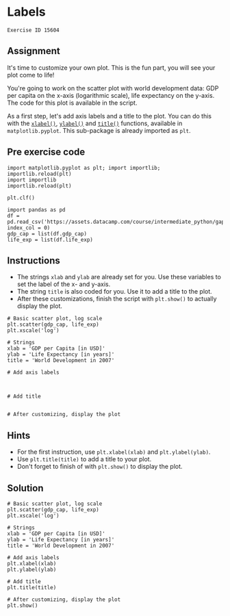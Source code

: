 
#  Labels

```
Exercise ID 15604
```

##  Assignment 

It's time to customize your own plot. This is the fun part, you will see your plot come to life! 

You're going to work on the scatter plot with world development data: GDP per capita on the x-axis (logarithmic scale), life expectancy on the y-axis. The code for this plot is available in the script. 

As a first step, let's add axis labels and a title to the plot. You can do this with the [`xlabel()`](https://matplotlib.org/stable/api/_as_gen/matplotlib.pyplot.xlabel.html), [`ylabel()`](https://matplotlib.org/stable/api/_as_gen/matplotlib.pyplot.ylabel.html) and [`title()`](https://matplotlib.org/stable/api/_as_gen/matplotlib.pyplot.title.html) functions, available in `matplotlib.pyplot`. This sub-package is already imported as `plt`.

##  Pre exercise code 

```
import matplotlib.pyplot as plt; import importlib; importlib.reload(plt)
import importlib
importlib.reload(plt)

plt.clf()

import pandas as pd
df = pd.read_csv('https://assets.datacamp.com/course/intermediate_python/gapminder.csv', index_col = 0)
gdp_cap = list(df.gdp_cap)
life_exp = list(df.life_exp)
```



##  Instructions 

- The strings `xlab` and `ylab` are already set for you. Use these variables to set the label of the x- and y-axis.
- The string `title` is also coded for you. Use it to add a title to the plot.
- After these customizations, finish the script with `plt.show()` to actually display the plot.



```
# Basic scatter plot, log scale
plt.scatter(gdp_cap, life_exp)
plt.xscale('log') 

# Strings
xlab = 'GDP per Capita [in USD]'
ylab = 'Life Expectancy [in years]'
title = 'World Development in 2007'

# Add axis labels



# Add title


# After customizing, display the plot

```

##  Hints 

- For the first instruction, use `plt.xlabel(xlab)` and `plt.ylabel(ylab)`.
- Use `plt.title(title)` to add a title to your plot.
- Don't forget to finish of with `plt.show()` to display the plot.



##  Solution 

```
# Basic scatter plot, log scale
plt.scatter(gdp_cap, life_exp)
plt.xscale('log') 

# Strings
xlab = 'GDP per Capita [in USD]'
ylab = 'Life Expectancy [in years]'
title = 'World Development in 2007'

# Add axis labels
plt.xlabel(xlab)
plt.ylabel(ylab)

# Add title
plt.title(title)

# After customizing, display the plot
plt.show()
```


